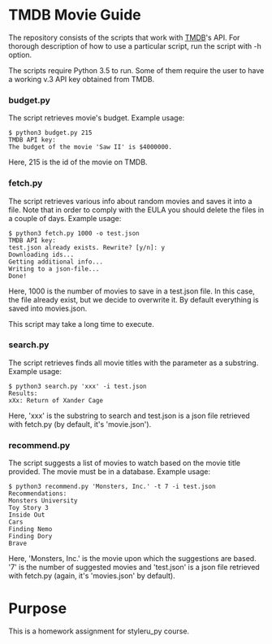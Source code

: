 # TMDB Movie Guide
The repository consists of the scripts that work with [TMDB](https://www.themoviedb.org/)'s API. For thorough description of how to use a particular script, run the script with -h option.

The scripts require Python 3.5 to run. Some of them require the user to have a working v.3 API key obtained from TMDB.
### budget.py
The script retrieves movie's budget. Example usage:
```#!bash
$ python3 budget.py 215
TMDB API key:
The budget of the movie 'Saw II' is $4000000.
```
Here, 215 is the id of the movie on TMDB. 
### fetch.py
The script retrieves various info about random movies and saves it into a file. Note that in order to comply with the EULA you should delete the files in a couple of days. 
Example usage:
```#!bash
$ python3 fetch.py 1000 -o test.json
TMDB API key:
test.json already exists. Rewrite? [y/n]: y
Downloading ids...
Getting additional info...
Writing to a json-file...
Done!
```
Here, 1000 is the number of movies to save in a test.json file. In this case, the file already exist, but we decide to overwrite it. By default everything is saved into movies.json.

This script may take a long time to execute.
### search.py
The script retrieves finds all movie titles with the parameter as a substring. 
Example usage:
```#!bash
$ python3 search.py 'xxx' -i test.json
Results:
xXx: Return of Xander Cage
```
Here, 'xxx' is the substring to search and test.json is a json file retrieved with fetch.py (by default, it's 'movie.json').
### recommend.py
The script suggests a list of movies to watch based on the movie title provided. The movie must be in a database.
Example usage:
```#!bash
$ python3 recommend.py 'Monsters, Inc.' -t 7 -i test.json
Recommendations:
Monsters University
Toy Story 3
Inside Out
Cars
Finding Nemo
Finding Dory
Brave
```
Here, 'Monsters, Inc.' is the movie upon which the suggestions are based. '7' is the number of suggested movies and 'test.json' is a json file retrieved with fetch.py (again, it's 'movies.json' by default).
# Purpose
This is a homework assignment for styleru_py course.
